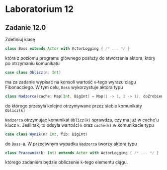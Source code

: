 # Laboratorium 12

## Zadanie 12.0

Zdefiniuj klasę

```scala
class Boss extends Actor with ActorLogging { /* ... */ }
```

która z poziomu programu głównego posłuży do stworzenia aktora, który po otrzymaniu komunikatu

```scala
case class Oblicz(n: Int)
```

ma za zadanie wypisać na konsoli wartość `n`-tego wyrazu ciągu Fibonacciego. W tym celu, `Boss` wykorzystuje aktora typu

```scala
class Nadzorca(cache: Map[Int, BigInt] = Map(1 -> 1, 2 -> 1), doZrobienia: Set[Int] = Set()) extends Actor with ActorLogging { /* ... */ }
```

do którego przesyła kolejne otrzymywane przez siebie komunikaty `Oblicz(k)`

`Nadzorca` otrzymując komunikat `Oblicz(k)` sprawdza, czy ma już w cache'u klucz `k`. Jeśli tak, to odsyła wartości `k` oraz `cache(k)` w komunikacie typu

```scala
case class Wynik(n: Int, fib: BigInt)
```

do `Boss`-a. W przeciwnym wypadku `Nadzorca` tworzy aktora typu

```scala
class Pracownik(k: Int) extends Actor with ActorLogging { /* ... */ }
```

którego zadaniem będzie obliczenie `k`-tego elementu ciągu.
